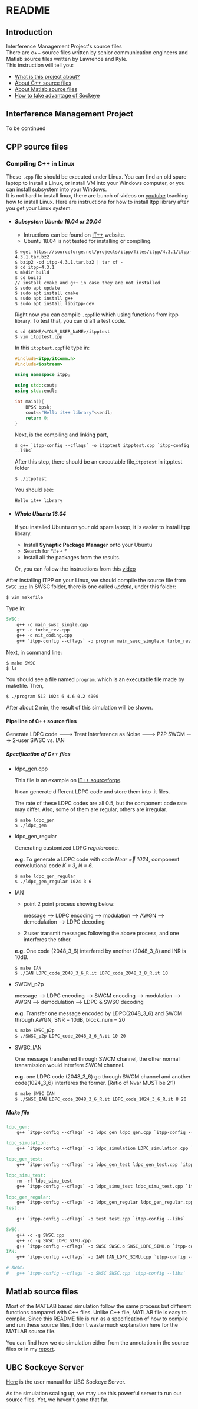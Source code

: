 # README
## Introduction
Interference Management Project's source files  
There are c++ source files written by senior communication engineers and Matlab source files written by Lawrence and Kyle.   
This instruction will tell you:
- [What is this project about?](#interference-management-project)
- [About C++ source files](#cpp-source-files)
- [About Matlab source files](#matlab-source-files)
- [How to take advantage of Sockeye](#ubc-sockeye-server)
## Interference Management Project
To be continued
## CPP source files
### Compiling C++ in Linux 
These `.cpp` file should be executed under Linux. You can find an old spare laptop to install a Linux, or install VM into your Windows computer, or you can install subsystem into your Windows.  
It is not hard to install linux, there are bunch of videos on [youtube](https://www.youtube.com/?gl=CA) teaching how to install Linux. Here are instructions for how to install Itpp library after you get your Linux system.
- #### *Subsystem Ubuntu 16.04 or 20.04*
    - Intructions can be found on [IT++](http://itpp.sourceforge.net/4.3.1/installation.html) website.
    - Ubuntu 18.04 is not tested for installing or compiling.
    ```shell
    $ wget https://sourceforge.net/projects/itpp/files/itpp/4.3.1/itpp-4.3.1.tar.bz2
    $ bzip2 -cd itpp-4.3.1.tar.bz2 | tar xf -
    $ cd itpp-4.3.1
    $ mkdir build
    $ cd build
    // install cmake and g++ in case they are not installed
    $ sudo apt update
    $ sudo apt install cmake
    $ sudo apt install g++
    $ sudo apt install libitpp-dev
    ```
    Right now you can compile `.cpp`file which using functions from itpp library. To test that, you can draft a test code.
    ```shell
    $ cd $HOME/<YOUR_USER_NAME>/itpptest
    $ vim itpptest.cpp
    ```
    In this `itpptest.cpp`file type in:
    ```c++
    #include<itpp/itcomm.h>
    #include<iostream>
    
    using namespace itpp;
    
    using std::cout;
    using std::endl;
    
    int main(){
        BPSK bpsk;
        cout<<"Hello it++ library"<<endl;
        return 0;
    }
    ```
    Next, is the compiling and linking part, 
    ```shell
    $ g++ `itpp-config --cflags` -o itpptest itpptest.cpp `itpp-config --libs`
    ```
    After this step, there should be an executable file,`itpptest` in itpptest folder
    ```shell
    $ ./itpptest
    ```
    You should see:
    ```
    Hello it++ library
    ```
- #### *Whole Ubuntu 16.04*
    If you installed Ubuntu on your old spare laptop, it is easier to install itpp library.
    - Install  **Synaptic Package Manager** onto your Ubuntu
    - Search for *\*it++ \**
    - Install all the packages from the results.

    Or, you can follow the instructions from this [video](https://www.youtube.com/watch?v=GWoVivaLzIo&t=199s)  

After installing ITPP on your Linux, we should compile the source file from `SWSC.zip`
In SWSC folder, there is one called *update*, under this folder:
```shell
$ vim makefile
```
Type in:
```makefile
SWSC:
    g++ -c main_swsc_single.cpp
    g++ -c turbo_rev.cpp
    g++ -c nit_coding.cpp
    g++ `itpp-config --cflags` -o program main_swsc_single.o turbo_rev.o nit_coding.o `itpp-config --libs`
```
Next, in command line:
```shell
$ make SWSC
$ ls
```
You should see a file named `program`, which is an executable file made by makefile.
Then,
```shell
$ ./program 512 1024 6 4.6 0.2 4000
```
After about 2 min, the result of this simulation will be shown.

#### Pipe line of C++ source files

Generate LDPC code ---> Treat Interference as Noise ---> P2P SWCM ---> 2-user SWSC vs. IAN

##### Specification of C++ files

- ldpc_gen.cpp

  This file is an example on [IT++ sourceforge](http://itpp.sourceforge.net/4.3.1/ldpc_gen_codes.html).

  It can generate different LDPC code and store them into .it files.

  The rate of these LDPC codes are all 0.5, but the component code rate may differ. Also, some of them are regular, others are irregular.

  ```shell
  $ make ldpc_gen
  $ ./ldpc_gen
  ```

- ldpc_gen_regular

  Generating customized LDPC *regular*code.

  **e.g.** To generate a LDPC code with code *Near = 1024*, component convolutional code *K = 3*, *N = 6*.

  ```shell
  $ make ldpc_gen_regular
  $ ./ldpc_gen_regular 1024 3 6
  ```

- IAN

  - point 2 point process showing below:

    message --> LDPC encoding --> modulation --> AWGN --> demodulation --> LDPC decoding

  - 2 user transmit messages following the above process, and one interferes the other.

  

  **e.g.** One code (2048_3_6) interfered by another (2048_3_8) and INR is 10dB.

  ```shell
  $ make IAN
  $ ./IAN LDPC_code_2048_3_6_R.it LDPC_code_2048_3_8_R.it 10
  ```

- SWCM_p2p

  message --> LDPC encoding --> SWCM encoding --> modulation --> AWGN --> demodulation --> LDPC & SWSC decoding

  **e.g.** Transfer one message encoded by LDPC(2048_3_6) and SWCM through AWGN, SNR = 10dB, block_num = 20

  ```sh
  $ make SWSC_p2p
  $ ./SWSC_p2p LDPC_code_2048_3_6_R.it 10 20
  ```

- SWSC_IAN

  One message transferred through SWCM channel, the other normal transmission would interfere SWCM channel.

  **e.g.** one LDPC code (2048_3_6) go through SWCM channel and another code(1024_3_6) interferes the former. (Ratio of Nvar MUST be 2:1)

  ```sh
  $ make SWSC_IAN
  $ ./SWSC_IAN LDPC_code_2048_3_6_R.it LDPC_code_1024_3_6_R.it 8 20
  ```

##### Make file

```makefile
ldpc_gen:
	g++ `itpp-config --cflags` -o ldpc_gen ldpc_gen.cpp `itpp-config --libs`

ldpc_simulation:
	g++ `itpp-config --cflags` -o ldpc_simulation LDPC_simulation.cpp `itpp-config --libs`

ldpc_gen_test:
	g++ `itpp-config --cflags` -o ldpc_gen_test ldpc_gen_test.cpp `itpp-config --libs`

ldpc_simu_test:
	rm -rf ldpc_simu_test
	g++ `itpp-config --cflags` -o ldpc_simu_test ldpc_simu_test.cpp `itpp-config --libs`

ldpc_gen_regular:
	g++ `itpp-config --cflags` -o ldpc_gen_regular ldpc_gen_regular.cpp `itpp-config --libs`
test:
	
	g++ `itpp-config --cflags` -o test test.cpp `itpp-config --libs`

SWSC:
	g++ -c -g SWSC.cpp
	g++ -c -g SWSC_LDPC_SIMU.cpp
	g++ `itpp-config --cflags` -o SWSC SWSC.o SWSC_LDPC_SIMU.o `itpp-config --libs`
IAN:
	g++ `itpp-config --cflags` -o IAN IAN_LDPC_SIMU.cpp `itpp-config --libs`

# SWSC:
# 	g++ `itpp-config --cflags` -o SWSC SWSC.cpp `itpp-config --libs`
```



## Matlab source files

Most of the MATLAB based simulation follow the same process but different functions compared with C++ files. Unlike C++ file, MATLAB file is easy to compile. Since this README file is run as a specification of how to compile and run these source files, I don't waste much explanation here for the MATLAB source file.

You can find how we do simulation either from the annotation in the source files or in my [report](https://github.com/macknever/Interference-Management-Project/blob/master/Interference%20Management%20for%205G%20Networks.pdf).

## UBC Sockeye Server

[Here](https://confluence.it.ubc.ca/display/UARC) is the user manual for UBC Sockeye Server.

As the simulation scaling up, we may use this powerful server to run our source files. Yet, we haven't gone  that far.